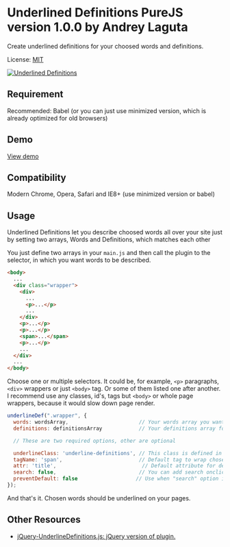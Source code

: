 # Underlined Definitions PureJS version 1.0.0 by Andrey Laguta

Create underlined definitions for your choosed words and definitions.

License: [MIT](https://mit-license.org)

[![Underlined Definitions](https://ckkz-it.github.io/underlinedef-purejs/img/javascript.png "Underlined Definitions")](https://ckkz-it.github.io/underlinedef-purejs/)

## Requirement

Recommended: Babel (or you can just use minimized version, which is already optimized for old browsers)

## Demo
[View demo](https://ckkz-it.github.io/underlinedef-purejs/)

## Compatibility
Modern Chrome, Opera, Safari and IE8+ (use minimized version or babel)

## Usage
Underlined Definitions let you describe choosed words all over your site just by setting two arrays, Words and Definitions, which matches each other

You just define two arrays in your `main.js` and then call the plugin to the selector, in which you want words to be described.

````html
<body>
  ...
  <div class="wrapper">
    <div>
      ...
      <p>...</p>
      ...
    </div>
    <p>...</p>
    <p>...</p>
    <span>...</span>
    <p>...</p>
    ...
  </div>
  ...
</body>
````
Choose one or multiple selectors. It could be, for example, `<p>` paragraphs, `<div>` wrappers or just `<body>` tag. Or some of them listed one after another. I recommend use any classes, id's, tags but `<body>` or whole page wrappers, because it would slow down page render.

````javascript
underlineDef(".wrapper", {
  words: wordsArray,                       // Your words array you want to describe.
  definitions: definitionsArray            // Your definitions array for chosen words. Remember, they have to match each other.

  // These are two required options, other are optional

  underlineClass: 'underline-definitions', // This class is defined in plugin and attached to head wrapped in style tag, if another class isn't defined. To use your own class, just set it in this option and edit in your stylesheet file as usual.
  tagName: 'span',                         // Default tag to wrap chosen words in.
  attr: 'title',                            // Default attribute for definitions. If you want to use custom tooltips for definitions, change attr to 'data-title' or other which is used in your custom tooltips plugin.
  search: false,                           // You can add search onclick event for words. Availiable options: "google", "wikipedia", "yandex". Also, you can add your own search engines in javascript source file.
  preventDefault: false                   // Use when "search" option is set. Useful if tagName is "a" and you want to prevent default action.
});
````

And that's it. Chosen words should be underlined on your pages.


## Other Resources
- [jQuery-UnderlineDefinitions.js: jQuery version of plugin.](https://github.com/ckkz-it/underlinedef-jquery)
